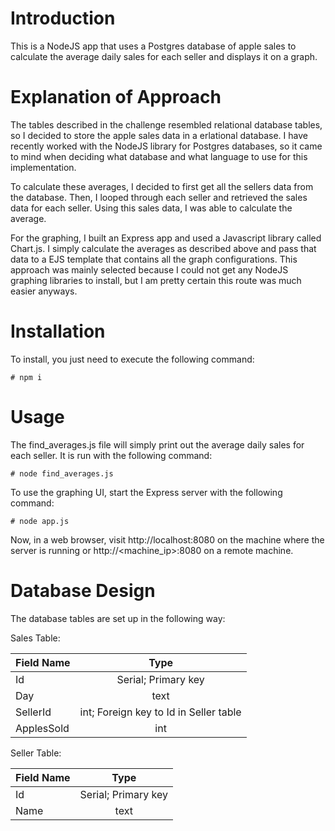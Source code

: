 # Introduction

This is a NodeJS app that uses a Postgres database of apple sales to calculate the average daily sales for each seller and displays it on a graph.

# Explanation of Approach

The tables described in the challenge resembled relational database tables, so I decided to store the apple sales data in a erlational database. I have recently worked with the NodeJS library for Postgres databases, so it came to mind when deciding what database and what language to use for this implementation. 

To calculate these averages, I decided to first get all the sellers data from the database. Then, I looped through each seller and retrieved the sales data for each seller. Using this sales data, I was able to calculate the average.

For the graphing, I built an Express app and used a Javascript library called Chart.js. I simply calculate the averages as described above and pass that data to a EJS template that contains all the graph configurations. This approach was mainly selected because I could not get any NodeJS graphing libraries to install, but I am pretty certain this route was much easier anyways.

# Installation

To install, you just need to execute the following command:

```
# npm i
```

# Usage 

The find_averages.js file will simply print out the average daily sales for each seller. It is run with the following command:

```
# node find_averages.js
```

To use the graphing UI, start the Express server with the following command:

```
# node app.js
```

Now, in a web browser, visit http://localhost:8080 on the machine where the server is running or http://<machine_ip>:8080 on a remote machine.

# Database Design

The database tables are set up in the following way:

Sales Table:

| Field Name | Type |
|------------|:--------------------------------------:|
| Id | Serial; Primary key |
| Day | text |
| SellerId | int; Foreign key to Id in Seller table |
| ApplesSold | int |

Seller Table:

| Field Name | Type |
|------------|:--------------------------------------:|
| Id | Serial; Primary key |
| Name | text |


